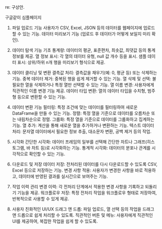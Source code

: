 re: 구상안.

구글같이 심플페이지

1. 파일 업로드 기능
사용자가 CSV, Excel, JSON 등의 데이터를 웹페이지에 업로드할 수 있는 기능.
데이터 미리보기 기능 (업로드 후 데이터가 어떻게 보일지 미리 확인).

2. 데이터 탐색 기능
기초 통계량: 데이터의 평균, 표준편차, 최솟값, 최댓값 등의 통계 정보를 제공.
열 정보 표시: 각 열의 데이터 유형, null 값 개수 등을 표시.
샘플 데이터 표시: 상위/하위 n개 행을 미리보기 형식으로 제공.

3. 데이터 클리닝 및 변환
결측값 처리: 결측값을 채우기(예: 0, 평균 등) 또는 삭제하는 기능.
중복 데이터 제거: 중복된 행을 쉽게 제거할 수 있는 기능.
열 삭제 및 선택: 불필요한 열을 삭제하거나 특정 열만 선택할 수 있는 기능.
열 이름 변경: 사용자에게 직관적인 이름 변경 기능 제공.
데이터 타입 변환: 열의 데이터 타입을 수치형, 범주형 등으로 변환할 수 있는 기능.

4. 데이터 변환 기능
필터링: 특정 조건에 맞는 데이터를 필터링하여 새로운 DataFrame을 만들 수 있는 기능.
정렬: 특정 열을 기준으로 데이터를 오름차순 또는 내림차순으로 정렬.
그룹화: 특정 열을 기준으로 데이터를 그룹화하고 집계하는 기능.
열 추가: 계산을 통해 새로운 열을 추가하거나 변환하는 기능.
텍스트 데이터 처리: 문자열 데이터에서 필요한 정보 추출, 대소문자 변환, 공백 제거 등의 작업.

5. 시각화
간단한 시각화: 데이터 프레임의 일부를 선택해 간단한 차트나 그래프(히스토그램, 바 차트 등)로 시각화하는 기능.
통계적 시각화: 데이터의 분포나 관계를 시각적으로 확인할 수 있는 기능.

6. 다운로드 및 저장
데이터 저장: 전처리된 데이터를 다시 다운로드할 수 있도록 CSV, Excel 등으로 저장하는 기능.
변경 사항 적용: 사용자가 변경한 사항을 바로 적용하고, 데이터에 반영된 결과를 실시간으로 보여주는 기능.

7. 작업 이력 관리
변경 이력: 각 전처리 단계에서 적용한 변경 사항을 기록하고 되돌리기 기능을 제공.
워크플로우 저장: 특정 전처리 작업을 워크플로우 형태로 저장하여, 반복적으로 사용할 수 있게 제공.

8. 사용자 친화적인 UI/UX
드래그 앤 드롭: 파일 업로드, 열 선택 등의 작업을 드래그 앤 드롭으로 쉽게 처리할 수 있도록.
직관적인 버튼 및 메뉴: 사용자에게 직관적인 UI를 제공하여, 복잡한 작업을 쉽게 할 수 있도록.